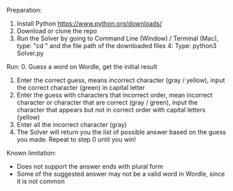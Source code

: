 Preparation:
1. Install Python https://www.python.org/downloads/
2. Download or clone the repo
3. Run the Solver by going to Command Line (Window) / Terminal (Mac), type: "cd " and the file path of the downloaded files
4: Type: python3 Solver.py

Run:
0. Guess a word on Wordle, get the initial result
1. Enter the correct guess, means incorrect character (gray / yellow), input the correct character (green) in capital letter
2. Enter the guess with characters that incorrect order, mean incorrect character or character that are correct (gray / green), input the character that appears but not in correct order with capital letters (yellow)
3. Enter all the incorrect character (gray)
4. The Solver will return you the list of possible answer based on the guess you made. Repeat to step 0 until you win!

Known limitation:
- Does not support the answer ends with plural form
- Some of the suggested answer may not be a valid word in Wordle, since it is not common
